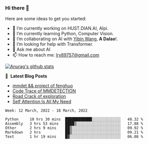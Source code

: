 ### Hi there 👋

<!--
**LRY89757/LRY89757** is a ✨ _special_ ✨ repository because its `README.md` (this file) appears on your GitHub profile.
-->
Here are some ideas to get you started:

- 🔭 I’m currently working on HUST.DIAN.AI, AIpi.
- 🌱 I’m currently learning Python, Computer Vision.
- 👯 I’m collaborating on AI with [Yibin Wang](https://github.com/flyleeee), **A Dalao**!.
- 🤔 I’m looking for help with Transformer.
- 💬 Ask me about AI
- 📫 How to reach me: lry89757@gmail.com
<!-- - 😄 Pronouns: ... -->
<!-- - ⚡ Fun fact: ... -->

[![Anurag's github stats](https://github-readme-stats.vercel.app/api?username=LRY89757)](https://github.com/anuraghazra/github-readme-stats)

📕 &nbsp;**Latest Blog Posts**
<!-- BLOG-POST-LIST:START -->
- [mmdet && project of fenghuo](https://lry89757.github.io/2021/11/09/mmdet-project-of-fenghuo/)
- [Code Trace of MMDETECTION](https://lry89757.github.io/2021/10/16/code-trace-of-mmdetection/)
- [Road Crack of exploration](https://lry89757.github.io/2021/10/04/lu-mian-lie-feng-shu-ju-ji-diao-yan/)
- [Self Attention Is All My Need](https://lry89757.github.io/2021/10/13/self-attention-is-all-my-need/)
<!-- - [God Mode in browsers: document.designMode = "on"](https://dev.to/gautamkrishnar/god-mode-in-browsers-document-designmode-on-2pmo) -->
<!-- BLOG-POST-LIST:END -->

<!--START_SECTION:waka-->
```text
Week: 12 March, 2022 - 18 March, 2022

Python     10 hrs 30 mins  ████████████░░░░░░░░░░░░░   48.32 % 
Assembly   3 hrs 53 mins   ████▒░░░░░░░░░░░░░░░░░░░░   17.88 % 
Other      2 hrs 9 mins    ██▒░░░░░░░░░░░░░░░░░░░░░░   09.92 % 
Markdown   2 hrs           ██▒░░░░░░░░░░░░░░░░░░░░░░   09.21 % 
Text       1 hr 19 mins    █▓░░░░░░░░░░░░░░░░░░░░░░░   06.08 % 
```
<!--END_SECTION:waka-->

